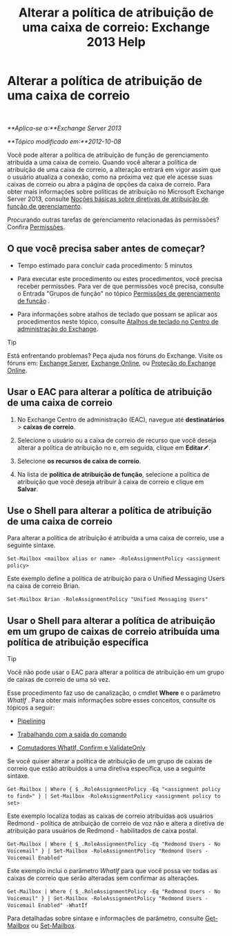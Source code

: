 ﻿---
title: 'Alterar a política de atribuição de uma caixa de correio: Exchange 2013 Help'
TOCTitle: Alterar a política de atribuição de uma caixa de correio
ms:assetid: 011690a5-233a-4c03-8842-92276f899a89
ms:mtpsurl: https://technet.microsoft.com/pt-br/library/Dd638076(v=EXCHG.150)
ms:contentKeyID: 50484862
ms.date: 05/22/2018
mtps_version: v=EXCHG.150
ms.translationtype: MT
---

# Alterar a política de atribuição de uma caixa de correio

 

_**Aplica-se a:**Exchange Server 2013_

_**Tópico modificado em:**2012-10-08_

Você pode alterar a política de atribuição de função de gerenciamento atribuída a uma caixa de correio. Quando você alterar a política de atribuição de uma caixa de correio, a alteração entrará em vigor assim que o usuário atualiza a conexão, como na próxima vez que ele acesse suas caixas de correio ou abra a página de opções da caixa de correio. Para obter mais informações sobre políticas de atribuição no Microsoft Exchange Server 2013, consulte [Noções básicas sobre diretivas de atribuição de função de gerenciamento](understanding-management-role-assignment-policies-exchange-2013-help.md).

Procurando outras tarefas de gerenciamento relacionadas às permissões? Confira [Permissões](permissions-exchange-2013-help.md).

## O que você precisa saber antes de começar?

  - Tempo estimado para concluir cada procedimento: 5 minutos

  - Para executar este procedimento ou estes procedimentos, você precisa receber permissões. Para ver de que permissões você precisa, consulte o Entrada "Grupos de função" no tópico [Permissões de gerenciamento de função](role-management-permissions-exchange-2013-help.md) .

  - Para informações sobre atalhos de teclado que possam se aplicar aos procedimentos neste tópico, consulte [Atalhos de teclado no Centro de administração do Exchange](keyboard-shortcuts-in-the-exchange-admin-center-exchange-online-protection-help.md).


> [!TIP]
> Está enfrentando problemas? Peça ajuda nos fóruns do Exchange. Visite os fóruns em: <A href="https://go.microsoft.com/fwlink/p/?linkid=60612">Exchange Server</A>, <A href="https://go.microsoft.com/fwlink/p/?linkid=267542">Exchange Online</A>, ou <A href="https://go.microsoft.com/fwlink/p/?linkid=285351">Proteção do Exchange Online</A>.



## Usar o EAC para alterar a política de atribuição de uma caixa de correio

1.  No Exchange Centro de administração (EAC), navegue até **destinatários** \> **caixas de correio**.

2.  Selecione o usuário ou a caixa de correio de recurso que você deseja alterar a política de atribuição no e, em seguida, clique em **Editar**![Ícone de edição](images/JJ218640.6f53ccb2-1f13-4c02-bea0-30690e6ea71d(EXCHG.150).gif "Ícone de edição").

3.  Selecione **os recursos de caixa de correio**.

4.  Na lista de **política de atribuição de função**, selecione a política de atribuição que você deseja atribuir à caixa de correio e clique em **Salvar**.

## Use o Shell para alterar a política de atribuição de uma caixa de correio

Para alterar a política de atribuição é atribuída a uma caixa de correio, use a seguinte sintaxe.

    Set-Mailbox <mailbox alias or name> -RoleAssignmentPolicy <assignment policy>

Este exemplo define a política de atribuição para o Unified Messaging Users na caixa de correio Brian.

    Set-Mailbox Brian -RoleAssignmentPolicy "Unified Messaging Users"

## Usar o Shell para alterar a política de atribuição em um grupo de caixas de correio atribuída uma política de atribuição específica


> [!TIP]
> Você não pode usar o EAC para alterar a política de atribuição em um grupo de caixas de correio de uma só vez.



Esse procedimento faz uso de canalização, o cmdlet **Where** e o parâmetro *WhatIf* . Para obter mais informações sobre esses conceitos, consulte os tópicos a seguir:

  - [Pipelining](https://technet.microsoft.com/pt-br/library/aa998260\(v=exchg.150\))

  - [Trabalhando com a saída do comando](working-with-command-output-exchange-2013-help.md)

  - [Comutadores WhatIf, Confirm e ValidateOnly](whatif-confirm-and-validateonly-switches-exchange-2013-help.md)

Se você quiser alterar a política de atribuição de um grupo de caixas de correio que estão atribuídos a uma diretiva específica, use a seguinte sintaxe.

    Get-Mailbox | Where { $_.RoleAssignmentPolicy -Eq "<assignment policy to find>" } | Set-Mailbox -RoleAssignmentPolicy <assignment policy to set>

Este exemplo localiza todas as caixas de correio atribuídas aos usuários Redmond - política de atribuição de correio de voz não e altera a diretiva de atribuição para usuários de Redmond - habilitados de caixa postal.

    Get-Mailbox | Where { $_.RoleAssignmentPolicy -Eq "Redmond Users - No Voicemail" } | Set-Mailbox -RoleAssignmentPolicy "Redmond Users - Voicemail Enabled"

Este exemplo inclui o parâmetro *WhatIf* para que você possa ver todas as caixas de correio que serão alteradas sem confirmar as alterações.

    Get-Mailbox | Where { $_.RoleAssignmentPolicy -Eq "Redmond Users - No Voicemail" } | Set-Mailbox -RoleAssignmentPolicy "Redmond Users - Voicemail Enabled" -WhatIf

Para detalhadas sobre sintaxe e informações de parâmetro, consulte [Get-Mailbox](https://technet.microsoft.com/pt-br/library/bb123685\(v=exchg.150\)) ou [Set-Mailbox](https://technet.microsoft.com/pt-br/library/bb123981\(v=exchg.150\)).

